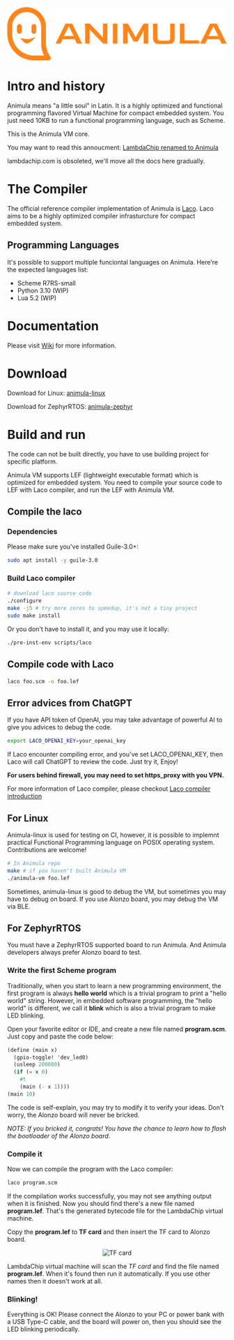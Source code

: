 <center>
<img src="logo/animula.png" alt="Animula logo"/>
</center>

# Intro and history

Animula means "a little soul" in Latin. It is a highly optimized and functional programming flavored Virtual Machine for compact embedded system. You just need 10KB to run a functional programming language, such as Scheme.

This is the Animula VM core.

You may want to read this annoucment:
[LambdaChip renamed to Animula](https://www.nalaginrut.com/archives/2022/10/09/lambdachip%20renamed%20to%20animula)

lambdachip.com is obsoleted, we'll move all the docs here gradually.


# The Compiler

The official reference compiler implementation of Animula is [Laco](https://gitlab.com/hardenedlinux/laco). Laco aims to be a highly optimized compiler infrasturcture for compact embedded system.

## Programming Languages

It's possible to support multiple funciontal languages on Animula. Here're the expected languages list:

- Scheme R7RS-small
- Python 3.10 (WIP)
- Lua 5.2 (WIP)

# Documentation

Please visit [Wiki](https://gitlab.com/hardenedlinux/animula/-/wikis/home) for more information.

# Download

Download for Linux: [animula-linux](https://gitlab.com/hardenedlinux/animula-linux/-/tags)

Download for ZephyrRTOS: [animula-zephyr](https://gitlab.com/hardenedlinux/animula-zephyr/-/tags)

# Build and run

The code can not be built directly, you have to use building project for specific platform.

Animula VM supports LEF (lightweight executable format) which is optimized for embedded system. You need to compile your source code to LEF with Laco compiler, and run the LEF with Animula VM.

## Compile the laco

### Dependencies

Please make sure you've installed Guile-3.0+:

```bash
sudo apt install -y guile-3.0
```
### Build Laco compiler

```bash
# download laco source code
./configure
make -j5 # try more cores to speedup, it's not a tiny project
sudo make install
```
Or you don't have to install it, and you may use it locally:

```bash
./pre-inst-env scripts/laco
```
## Compile code with Laco

```bash
laco foo.scm -o foo.lef
```

## Error advices from ChatGPT

If you have API token of OpenAI, you may take advantage of powerful AI to give you advices to debug the code.
```bash
export LACO_OPENAI_KEY=your_openai_key
```
If Laco encounter compiling error, and you've set LACO_OPENAI_KEY, then Laco will call ChatGPT to review the code. Just try it, Enjoy!

**For users behind firewall, you may need to set https_proxy with you VPN.**

For more information of Laco compiler, please checkout [Laco compiler introduction](https://gitlab.com/hardenedlinux/animula/-/wikis/Laco-compiler-introduction)

## For Linux

Animula-linux is used for testing on CI, however, it is possible to implemnt practical Functional Programming language on POSIX operating system. Contributions are welcome!

```bash
# In Animula repo
make # if you haven't built Animula VM
./animula-vm foo.lef
```
Sometimes, animula-linux is good to debug the VM, but sometimes you may have to debug on board. If you use Alonzo board, you may debug the VM via BLE.

## For ZephyrRTOS

You must have a ZephyrRTOS supported board to run Animula. And Animula developers always prefer Alonzo board to test.

### Write the first Scheme program

Traditionally, when you start to learn a new programming environment, the first program is always **hello world** which is a trivial program to print a "hello world" string. However, in embedded software programming, the "hello world" is different, we call it **blink** which is also a trivial program to make LED blinking.

Open your favorite editor or IDE, and create a new file named **program.scm**. Just copy and paste the code below:

```scheme
(define (main x)
  (gpio-toggle! 'dev_led0)
  (usleep 200000)
  (if (= x 0)
    #t
    (main (- x 1))))
(main 10)
```
The code is self-explain, you may try to modify it to verify your ideas. Don't worry, the Alonzo board will never be bricked.

*NOTE: If you bricked it, congrats! You have the chance to learn how to flash the bootloader of the Alonzo board.*

### Compile it

Now we can compile the program with the Laco compiler:
```bash
laco program.scm
```
If the compilation works successfully, you may not see anything output when it is finished. Now you should find there's a new file named **program.lef**. That's the generated bytecode file for the LambdaChip virtual machine.

Copy the **program.lef** to **TF card** and then insert the TF card to Alonzo board.

<center>
<img src="https://gitlab.com/lambdachip/lambdachip-site/-/raw/master/pub//img/8G-tf-card.jpg" title="TF card" alt="TF card" width="450"/>
</center>

LambdaChip virtual machine will scan the *TF card* and find the file named **program.lef**. When it's found then run it automatically. If you use other names then it doesn't work at all.

### Blinking!

Everything is OK! Please connect the Alonzo to your PC or power bank with a USB Type-C cable, and the board will power on, then you should see the LED blinking periodically.
